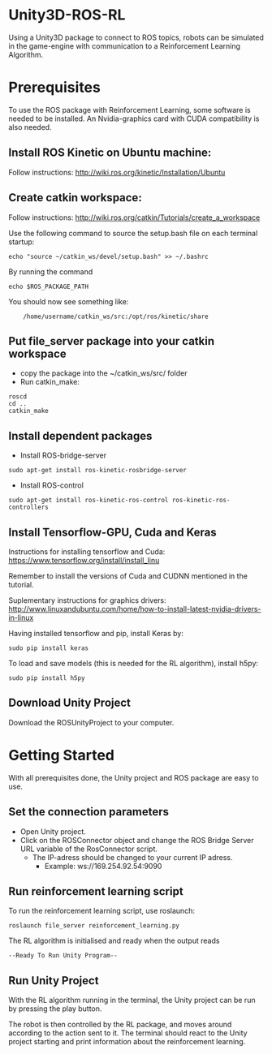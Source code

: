 # Unity3D-ROS-RL
Using a Unity3D package to connect to ROS topics, robots can be simulated in the game-engine with communication to a Reinforcement Learning Algorithm.

# Prerequisites 
To use the ROS package with Reinforcement Learning, some software is needed to be installed. An Nvidia-graphics card with CUDA compatibility is also needed. 

## Install ROS Kinetic on Ubuntu machine:
Follow instructions: http://wiki.ros.org/kinetic/Installation/Ubuntu 

## Create catkin workspace:
Follow instructions: http://wiki.ros.org/catkin/Tutorials/create_a_workspace 

Use the following command to source the setup.bash file on each terminal startup: 
```
echo "source ~/catkin_ws/devel/setup.bash" >> ~/.bashrc
```
By running the command
```
echo $ROS_PACKAGE_PATH
```
You should now see something like:
```
	/home/username/catkin_ws/src:/opt/ros/kinetic/share
```

## Put file_server package into your catkin workspace

* copy the package into the ~/catkin_ws/src/ folder
* Run catkin_make:
```
roscd
cd .. 
catkin_make
```

## Install dependent packages
* Install ROS-bridge-server
```
sudo apt-get install ros-kinetic-rosbridge-server
```
* Install ROS-control
```
sudo apt-get install ros-kinetic-ros-control ros-kinetic-ros-controllers
```

## Install Tensorflow-GPU, Cuda and Keras
Instructions for installing tensorflow and Cuda: 
https://www.tensorflow.org/install/install_linu

Remember to install the versions of Cuda and CUDNN mentioned in the tutorial.

Suplementary instructions for graphics drivers: http://www.linuxandubuntu.com/home/how-to-install-latest-nvidia-drivers-in-linux 

Having installed tensorflow and pip, install Keras by: 
```
sudo pip install keras
```

To load and save models (this is needed for the RL algorithm), install h5py: 
```
sudo pip install h5py
```

## Download Unity Project
Download the ROSUnityProject to your computer. 

# Getting Started

With all prerequisites done, the Unity project and ROS package are easy to use.

## Set the connection parameters
* Open Unity project.
* Click on the ROSConnector object and change the ROS Bridge Server URL variable of the RosConnector script.
  * The IP-adress should be changed to your current IP adress.
    * Example: ws://169.254.92.54:9090 

## Run reinforcement learning script

To run the reinforcement learning script, use roslaunch: 
```
roslaunch file_server reinforcement_learning.py
```

The RL algorithm is initialised and ready when the output reads
```
--Ready To Run Unity Program--
```

## Run Unity Project
With the RL algorithm running in the terminal, the Unity project can be run by pressing the play button.

The robot is then controlled by the RL package, and moves around according to the action sent to it. 
The terminal should react to the Unity project starting and print information about the reinforcement learning. 
